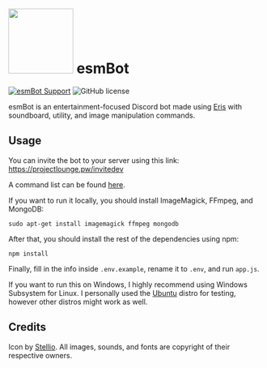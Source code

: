 # <img src="https://github.com/TheEssem/esmBot-rewrite/raw/master/esmbot.png" width="128"> esmBot
[![esmBot Support](https://discordapp.com/api/guilds/592399417676529688/embed.png)](https://discord.gg/vfFM7YT) ![GitHub license](https://img.shields.io/github/license/TheEssem/esmBot-rewrite.svg)


esmBot is an entertainment-focused Discord bot made using [Eris](https://abal.moe/Eris/) with soundboard, utility, and image manipulation commands.

## Usage
You can invite the bot to your server using this link: https://projectlounge.pw/invitedev

A command list can be found [here](https://projectlounge.pw/esmBot/help.html).

If you want to run it locally, you should install ImageMagick, FFmpeg, and MongoDB:

```shell
sudo apt-get install imagemagick ffmpeg mongodb
```

After that, you should install the rest of the dependencies using npm:

```shell
npm install
```

Finally, fill in the info inside `.env.example`, rename it to `.env`, and run `app.js`.

If you want to run this on Windows, I highly recommend using Windows Subsystem for Linux. I personally used the [Ubuntu](https://www.microsoft.com/store/productId/9NBLGGH4MSV6) distro for testing, however other distros might work as well.

## Credits
Icon by [Stellio](https://twitter.com/SteelStellio).
All images, sounds, and fonts are copyright of their respective owners.
